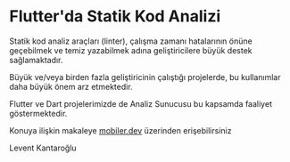 # Flutter'da Statik Kod Analizi

Statik kod analiz araçları (linter), çalışma zamanı hatalarının önüne geçebilmek ve temiz yazabilmek adına geliştiricilere büyük destek sağlamaktadır. 

Büyük ve/veya birden fazla geliştiricinin çalıştığı projelerde, bu kullanımlar daha büyük önem arz etmektedir.

Flutter ve Dart projelerimizde de Analiz Sunucusu bu kapsamda faaliyet göstermektedir.

Konuya ilişkin makaleye [mobiler.dev](mobiler.dev/posts/flutter-da-statik-kod-analizi) üzerinden erişebilirsiniz 


Levent Kantaroğlu


